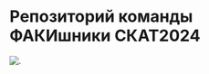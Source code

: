 # Репозиторий команды ФАКИшники СКАТ2024
![.](https://github.com/Suturin-Daniil/FAKI_SKAT2024/blob/main/PreliminaryDesign/Image.png)
